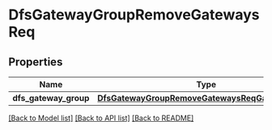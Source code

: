 # DfsGatewayGroupRemoveGatewaysReq

## Properties
Name | Type | Description | Notes
------------ | ------------- | ------------- | -------------
**dfs_gateway_group** | [**DfsGatewayGroupRemoveGatewaysReqGatewayGroup**](DfsGatewayGroupRemoveGatewaysReqGatewayGroup.md) |  | 

[[Back to Model list]](../README.md#documentation-for-models) [[Back to API list]](../README.md#documentation-for-api-endpoints) [[Back to README]](../README.md)


